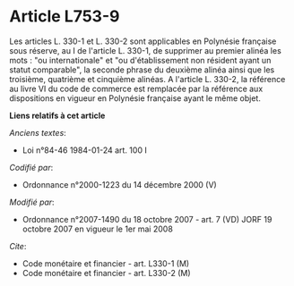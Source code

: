 # Article L753-9

Les articles L. 330-1 et L. 330-2 sont applicables en Polynésie française sous réserve, au I de l'article L. 330-1, de
supprimer au premier alinéa les mots : "ou internationale" et "ou d'établissement non résident ayant un statut comparable",
la seconde phrase du deuxième alinéa ainsi que les troisième, quatrième et cinquième alinéas. A l'article L. 330-2, la
référence au livre VI du code de commerce est remplacée par la référence aux dispositions en vigueur en Polynésie française
ayant le même objet.

**Liens relatifs à cet article**

_Anciens textes_:

  - Loi n°84-46 1984-01-24 art. 100 I

_Codifié par_:

  - Ordonnance n°2000-1223 du 14 décembre 2000 (V)

_Modifié par_:

  - Ordonnance n°2007-1490 du 18 octobre 2007 - art. 7 (VD) JORF 19 octobre 2007 en vigueur le 1er mai 2008

_Cite_:

  - Code monétaire et financier - art. L330-1 (M)
  - Code monétaire et financier - art. L330-2 (M)
